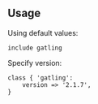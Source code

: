 ## Usage

Using default values:

```puppet
include gatling
```

Specify version:

```puppet
class { 'gatling':
    version => '2.1.7',
}
